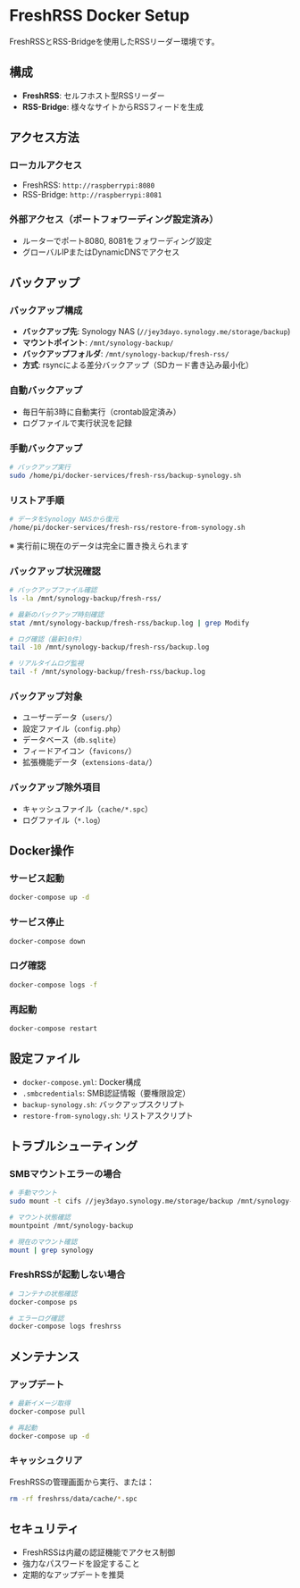 # FreshRSS Docker Setup

FreshRSSとRSS-Bridgeを使用したRSSリーダー環境です。

## 構成

- **FreshRSS**: セルフホスト型RSSリーダー
- **RSS-Bridge**: 様々なサイトからRSSフィードを生成

## アクセス方法

### ローカルアクセス
- FreshRSS: `http://raspberrypi:8080`
- RSS-Bridge: `http://raspberrypi:8081`

### 外部アクセス（ポートフォワーディング設定済み）
- ルーターでポート8080, 8081をフォワーディング設定
- グローバルIPまたはDynamicDNSでアクセス

## バックアップ

### バックアップ構成
- **バックアップ先**: Synology NAS (`//jey3dayo.synology.me/storage/backup`)
- **マウントポイント**: `/mnt/synology-backup/`
- **バックアップフォルダ**: `/mnt/synology-backup/fresh-rss/`
- **方式**: rsyncによる差分バックアップ（SDカード書き込み最小化）

### 自動バックアップ
- 毎日午前3時に自動実行（crontab設定済み）
- ログファイルで実行状況を記録

### 手動バックアップ
```bash
# バックアップ実行
sudo /home/pi/docker-services/fresh-rss/backup-synology.sh
```

### リストア手順
```bash
# データをSynology NASから復元
/home/pi/docker-services/fresh-rss/restore-from-synology.sh
```
※ 実行前に現在のデータは完全に置き換えられます

### バックアップ状況確認
```bash
# バックアップファイル確認
ls -la /mnt/synology-backup/fresh-rss/

# 最新のバックアップ時刻確認
stat /mnt/synology-backup/fresh-rss/backup.log | grep Modify

# ログ確認（最新10件）
tail -10 /mnt/synology-backup/fresh-rss/backup.log

# リアルタイムログ監視
tail -f /mnt/synology-backup/fresh-rss/backup.log
```

### バックアップ対象
- ユーザーデータ（`users/`）
- 設定ファイル（`config.php`）
- データベース（`db.sqlite`）
- フィードアイコン（`favicons/`）
- 拡張機能データ（`extensions-data/`）

### バックアップ除外項目
- キャッシュファイル（`cache/*.spc`）
- ログファイル（`*.log`）

## Docker操作

### サービス起動
```bash
docker-compose up -d
```

### サービス停止
```bash
docker-compose down
```

### ログ確認
```bash
docker-compose logs -f
```

### 再起動
```bash
docker-compose restart
```

## 設定ファイル

- `docker-compose.yml`: Docker構成
- `.smbcredentials`: SMB認証情報（要権限設定）
- `backup-synology.sh`: バックアップスクリプト
- `restore-from-synology.sh`: リストアスクリプト

## トラブルシューティング

### SMBマウントエラーの場合
```bash
# 手動マウント
sudo mount -t cifs //jey3dayo.synology.me/storage/backup /mnt/synology-backup -o credentials=/home/pi/.smbcredentials,iocharset=utf8,file_mode=0755,dir_mode=0755,vers=2.0

# マウント状態確認
mountpoint /mnt/synology-backup

# 現在のマウント確認
mount | grep synology
```

### FreshRSSが起動しない場合
```bash
# コンテナの状態確認
docker-compose ps

# エラーログ確認
docker-compose logs freshrss
```

## メンテナンス

### アップデート
```bash
# 最新イメージ取得
docker-compose pull

# 再起動
docker-compose up -d
```

### キャッシュクリア
FreshRSSの管理画面から実行、または：
```bash
rm -rf freshrss/data/cache/*.spc
```

## セキュリティ

- FreshRSSは内蔵の認証機能でアクセス制御
- 強力なパスワードを設定すること
- 定期的なアップデートを推奨